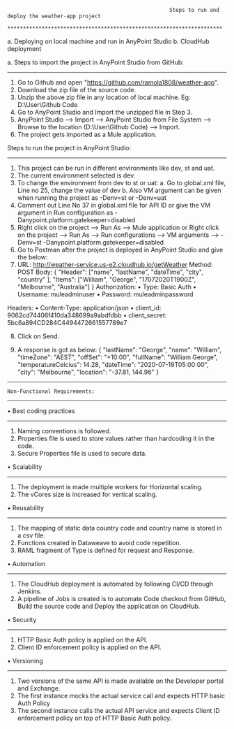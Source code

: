                                                         Steps to run and deploy the weather-app project
                                              *********************************************************************
a. Deploying on local machine and run in AnyPoint Studio
b. CloudHub deployment


a. Steps to import the project in AnyPoint Studio from GitHub:
**************************************************************
1. Go to Github and open "https://github.com/ramola1808/weather-app".
2. Download the zip file of the source code.
3. Unzip the above zip file in any location of local machine. Eg: D:\\User\Github Code
4. Go to AnyPoint Studio and Import the unzipped file in Step 3.
5. AnyPoint Studio --> Import --> AnyPoint Studio from File System --> Browse to the location (D:\\User\Github Code) --> Import.
6. The project gets imported as a Mule application.


Steps to run the project in AnyPoint Studio:
*********************************************
1. This project can be run in different environments like dev, st and uat.
2. The current environment selected is dev. 
3. To change the environment from dev to st or uat:
	a. Go to global.xml file, Line no 25, change the value of dev
	b. Also VM argument can be given when running the project as -Denv=st or -Denv=uat
4. Comment out Line No 37 in global.xml file for API ID or give the VM argument in Run configuration as -Danypoint.platform.gatekeeper=disabled
5. Right click on the project --> Run As --> Mule application
	or Right click on the project --> Run As --> Run configurations --> VM arguments --> -Denv=st -Danypoint.platform.gatekeeper=disabled
6. Go to Postman after the project is deployed in AnyPoint Studio and give the below:
7. URL: http://weather-service.us-e2.cloudhub.io/getWeather
   Method: POST
   Body: 
{
 	 	"Header": ["name", "lastName", "dateTime", "city", "country" ],
 		 "Items":   ["William", "George", "17072020T1900Z", "Melbourne", "Australia"]
}
Authorization: 
•	Type: 		Basic Auth
•	Username: 	muleadminuser
•	Password:  	muleadminpassword

Headers:
•	Content-Type: 	application/json
•	client_id:	9062cd74406f410da348699a9abdfdbb
•	client_secret:	5bc6a894CD284C4494472661557789e7

8. Click on Send.

9. A response is got as below:
{
  		"lastName": 		"George",
 		 "name": 		"William",
  		"timeZone": 		"AEST",
  		"offSet": 		"+10:00",
  		"fullName": 		"William George",
  		"temperatureCelcius": 	14.28,
  		"dateTime": 		"2020-07-19T05:00:00",
  		"city": 			"Melbourne",
  		"location": 		"-37.81, 144.96"
}


**************************************
    Non-Functional Requirements:
**************************************

• Best coding practices
************************
1.	Naming conventions is followed.
2.	Properties file is used to store values rather than hardcoding it in the code.
3.	Secure Properties file is used to secure data.

• Scalability
**************
1.	The deployment is made multiple workers for Horizontal scaling.
2.	The vCores size is increased for vertical scaling.


• Reusability
**************
1.	The mapping of static data country code and country name is stored in a csv file.
2.	Functions created in Dataweave to avoid code repetition.
3.	RAML fragment of Type is defined for request and Response.


• Automation
*************
1.	The CloudHub deployment is automated by following CI/CD through Jenkins.
2.	A pipeline of Jobs is created is to automate Code checkout from GitHub, Build the source code and Deploy the application on CloudHub.


• Security
***********
1.	HTTP Basic Auth policy is applied on the API.
2.	Client ID enforcement policy is applied on the API.


• Versioning
*************
1.	Two versions of the same API is made available on the Developer portal and Exchange.
2.	The first instance mocks the actual service call and expects HTTP basic Auth Policy
3.	The second instance calls the actual API service and expects Client ID enforcement policy on top of HTTP Basic Auth policy.
